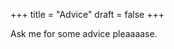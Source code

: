 +++
title = "Advice"
draft = false
+++
<link href="/SimpleForm.css" rel="stylesheet" type="text/css">

Ask me for some advice pleaaaase.

<div id="form-goes-here"></div>

<script src="/SimpleForm.js"></script>
<script>
  var form = new SimpleForm({
  	target: document.querySelector('div#form-goes-here'),
  	data: {
  		prompt: 'Please ask your question here.',
  		endpoint: 'https://us-central1-blog-600a0.cloudfunctions.net/recordQuestion',
  	},
	});
</script>
